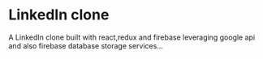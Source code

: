 # LinkedIn clone

A LinkedIn clone built with react,redux and firebase leveraging google api and also firebase database storage services...
